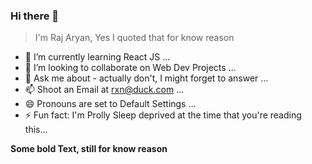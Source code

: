 ### Hi there 👋
  > I'm Raj Aryan, Yes I quoted that for know reason
- 🌱 I’m currently learning React JS ...
- 👯 I’m looking to collaborate on Web Dev Projects ...
- 💬 Ask me about - actually don't, I might forget to answer ...
- 📫 Shoot an Email at rxn@duck.com ...
- 😄 Pronouns are set to Default Settings ...
- ⚡ Fun fact: I'm Prolly  Sleep deprived at the time that you're reading this...

**Some bold Text, still for know reason**
<!--
**8rxn/8rxn** is a ✨ _special_ ✨ repository because its `README.md` (this file) appears on your GitHub profile.

Here are some ideas to get you started:

- 🔭 I’m currently working on ...
- 🌱 I’m currently learning React JS ...
- 👯 I’m looking to collaborate on Web Dev Projects ...
- 🤔 I’m looking for help with React ...
- 💬 Ask me about- actually don't, i might forget to answer ...
- 📫 Shoot an Email at rxn@duck.com ...
- 😄 Pronouns: Default Settings ...
- ⚡ Fun fact: I'm Prolly  Sleep deprived at the time that you're reading this...
-->
